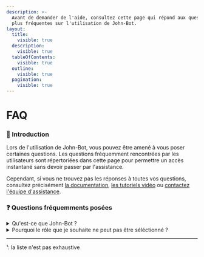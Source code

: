 ```yaml
---
description: >-
  Avant de demander de l'aide, consultez cette page qui répond aux questions les
  plus fréquentes sur l'utilisation de John-Bot.
layout:
  title:
    visible: true
  description:
    visible: true
  tableOfContents:
    visible: true
  outline:
    visible: true
  pagination:
    visible: true
---
```


# FAQ

### :rocket: Introduction

Lors de l'utilisation de John-Bot, vous pouvez être amené à vous poser certaines questions. Les questions fréquemment rencontrées par les utilisateurs sont répertoriées dans cette page pour permettre un accès instantané sans devoir passer par l'assistance.

Cependant, si vous ne trouvez pas les réponses à toutes vos questions, consultez précisément [la documentation](./), [les tutoriels vidéo](https://jnbt.xyz/tutorials) ou [contactez l'équipe d'assistance](contact.md).

### :question: Questions fréquemments posées

<details>

<summary>Qu'est-ce que John-Bot ?</summary>

John-Bot est un robot proposé sur la plateforme Discord destiné à faciliter la gestion des serveurs Discord sur lesquels il est présent. Il propose un grand nombre de fonctionnalités utiles, entre autres un système de ticket, un système de logs, un système d'arrivée & départ, un système de niveaux par experience, un système de giveaways ou encore un système de modération avancé.¹

</details>

<details>

<summary>Pourquoi le rôle que je souhaite ne peut pas être séléctionné ?</summary>

Lors de la configuration des rôles automatiques ou des rôles récompenses du système de niveaux, vous pouvez rencontrer un rôle qui ne peut pas être sélectionné. Il est grisé, non sélectionnable et suivi d'un indicateur rouge. Cela peut être lié à deux interférences :

* **Rôle non accessible par John-Bot** : Pour certains rôles, John-Bot n'a simplement pas assez de permissions. Pour lui accorder ces permissions, placez le rôle nommé "John-Bot", qui est le rôle de l'application, au-dessus des rôles souhaités dans la hiérarchie des rôles du serveur. John-Bot doit également disposer de la permission administrateur (ou à minima "Gérer les rôles").
* **Rôle non gérable par John-Bot** : Pour certains rôles, Discord interdit aux applications comme John-Bot de les gérer. C'est le cas des rôles d'applications et des rôles de récompense pour les boosters du serveur.

</details>

***

¹: la liste n'est pas exhaustive

